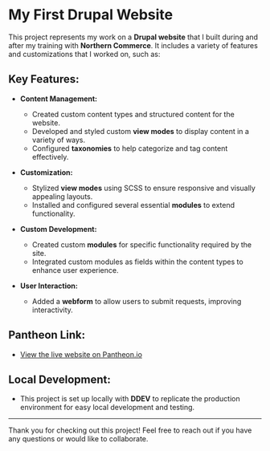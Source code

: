 # My First Drupal Website

This project represents my work on a **Drupal website** that I built during and after my training with **Northern Commerce**. It includes a variety of features and customizations that I worked on, such as:

## Key Features:
- **Content Management:**
  - Created custom content types and structured content for the website.
  - Developed and styled custom **view modes** to display content in a variety of ways.
  - Configured **taxonomies** to help categorize and tag content effectively.

- **Customization:**
  - Stylized **view modes** using SCSS to ensure responsive and visually appealing layouts.
  - Installed and configured several essential **modules** to extend functionality.

- **Custom Development:**
  - Created custom **modules** for specific functionality required by the site.
  - Integrated custom modules as fields within the content types to enhance user experience.

- **User Interaction:**
  - Added a **webform** to allow users to submit requests, improving interactivity.

## Pantheon Link:
- [View the live website on Pantheon.io](https://dev-fanshawe-learning.pantheonsite.io/)

## Local Development:
- This project is set up locally with **DDEV** to replicate the production environment for easy local development and testing.

---

Thank you for checking out this project! Feel free to reach out if you have any questions or would like to collaborate.
